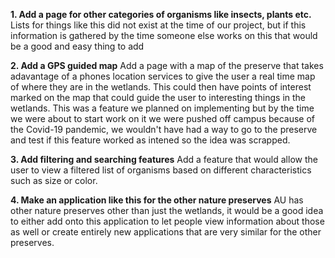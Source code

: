 **1. Add a page for other categories of organisms like insects, plants etc.** Lists for things like this did not exist at the time 
of our project, but if this information is gathered by the time someone else works on this that would be a good and easy thing to add

**2. Add a GPS guided map** Add a page with a map of the preserve that takes adavantage of a phones location services to give the user a 
real time map of where they are in the wetlands. This could then have points of interest marked on the map that could guide the user to
interesting things in the wetlands. This was a feature we planned on implementing but by the time we were about to start work on it we were pushed off campus because of the Covid-19 pandemic, we wouldn't have had a way to go to the preserve and test if this feature worked as intened so the idea was scrapped.

**3. Add filtering and searching features** Add a feature that would allow the user to view a filtered list of organisms based on different characteristics such as size or color.

**4. Make an application like this for the other nature preserves** AU has other nature preserves other than just the wetlands, it 
would be a good idea to either add onto this application to let people view information about those as well or create entirely new
applications that are very similar for the other preserves. 
